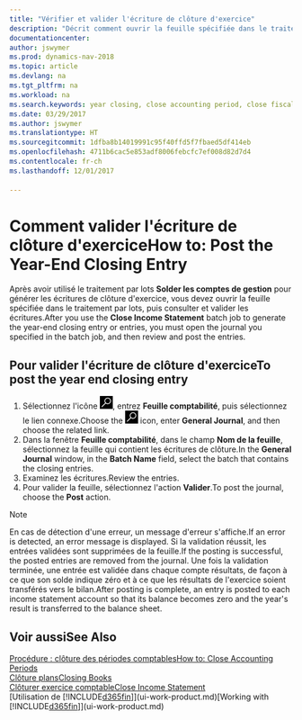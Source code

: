 ```yaml
---
title: "Vérifier et valider l'écriture de clôture d'exercice"
description: "Décrit comment ouvrir la feuille spécifiée dans le traitement par lots Clôturer exercice comptable, puis examiner et valider l'écriture de clôture de fin d'exercice."
documentationcenter: 
author: jswymer
ms.prod: dynamics-nav-2018
ms.topic: article
ms.devlang: na
ms.tgt_pltfrm: na
ms.workload: na
ms.search.keywords: year closing, close accounting period, close fiscal year, bank account detailed trial balance
ms.date: 03/29/2017
ms.author: jswymer
ms.translationtype: HT
ms.sourcegitcommit: 1dfba8b14019991c95f40ffd5f7fbaed5df414eb
ms.openlocfilehash: 4711b6cac5e853adf8006febcfc7ef008d82d7d4
ms.contentlocale: fr-ch
ms.lasthandoff: 12/01/2017

---
```

# <a name="how-to-post-the-year-end-closing-entry"></a><span data-ttu-id="1f224-103">Comment valider l'écriture de clôture d'exercice</span><span class="sxs-lookup"><span data-stu-id="1f224-103">How to: Post the Year-End Closing Entry</span></span>
<span data-ttu-id="1f224-104">Après avoir utilisé le traitement par lots **Solder les comptes de gestion** pour générer les écritures de clôture d'exercice, vous devez ouvrir la feuille spécifiée dans le traitement par lots, puis consulter et valider les écritures.</span><span class="sxs-lookup"><span data-stu-id="1f224-104">After you use the **Close Income Statement** batch job to generate the year-end closing entry or entries, you must open the journal you specified in the batch job, and then review and post the entries.</span></span>

## <a name="to-post-the-year-end-closing-entry"></a><span data-ttu-id="1f224-105">Pour valider l'écriture de clôture d'exercice</span><span class="sxs-lookup"><span data-stu-id="1f224-105">To post the year end closing entry</span></span>
1. <span data-ttu-id="1f224-106">Sélectionnez l'icône ![Page ou état pour la recherche](media/ui-search/search_small.png "Page ou état pour la recherche"), entrez **Feuille comptabilité**, puis sélectionnez le lien connexe.</span><span class="sxs-lookup"><span data-stu-id="1f224-106">Choose the ![Search for Page or Report](media/ui-search/search_small.png "Search for Page or Report icon") icon, enter **General Journal**, and then choose the related link.</span></span>
2. <span data-ttu-id="1f224-107">Dans la fenêtre **Feuille comptabilité**, dans le champ **Nom de la feuille**, sélectionnez la feuille qui contient les écritures de clôture.</span><span class="sxs-lookup"><span data-stu-id="1f224-107">In the **General Journal** window, in the **Batch Name** field, select the batch that contains the closing entries.</span></span>
3. <span data-ttu-id="1f224-108">Examinez les écritures.</span><span class="sxs-lookup"><span data-stu-id="1f224-108">Review the entries.</span></span>
4. <span data-ttu-id="1f224-109">Pour valider la feuille, sélectionnez l'action **Valider**.</span><span class="sxs-lookup"><span data-stu-id="1f224-109">To post the journal, choose the **Post** action.</span></span>

> [!NOTE]  
>   <span data-ttu-id="1f224-110">En cas de détection d'une erreur, un message d'erreur s'affiche.</span><span class="sxs-lookup"><span data-stu-id="1f224-110">If an error is detected, an error message is displayed.</span></span> <span data-ttu-id="1f224-111">Si la validation réussit, les entrées validées sont supprimées de la feuille.</span><span class="sxs-lookup"><span data-stu-id="1f224-111">If the posting is successful, the posted entries are removed from the journal.</span></span> <span data-ttu-id="1f224-112">Une fois la validation terminée, une entrée est validée dans chaque compte résultats, de façon à ce que son solde indique zéro et à ce que les résultats de l'exercice soient transférés vers le bilan.</span><span class="sxs-lookup"><span data-stu-id="1f224-112">After posting is complete, an entry is posted to each income statement account so that its balance becomes zero and the year's result is transferred to the balance sheet.</span></span>

## <a name="see-also"></a><span data-ttu-id="1f224-113">Voir aussi</span><span class="sxs-lookup"><span data-stu-id="1f224-113">See Also</span></span>
[<span data-ttu-id="1f224-114">Procédure : clôture des périodes comptables</span><span class="sxs-lookup"><span data-stu-id="1f224-114">How to: Close Accounting Periods</span></span>](year-close-account-periods.md)  
[<span data-ttu-id="1f224-115">Clôture plans</span><span class="sxs-lookup"><span data-stu-id="1f224-115">Closing Books</span></span>](year-close-books.md)  
[<span data-ttu-id="1f224-116">Clôturer exercice comptable</span><span class="sxs-lookup"><span data-stu-id="1f224-116">Close Income Statement</span></span>](year-close-income-statement.md)  
<span data-ttu-id="1f224-117">[Utilisation de [!INCLUDE[d365fin](includes/d365fin_md.md)]](ui-work-product.md)</span><span class="sxs-lookup"><span data-stu-id="1f224-117">[Working with [!INCLUDE[d365fin](includes/d365fin_md.md)]](ui-work-product.md)</span></span>

